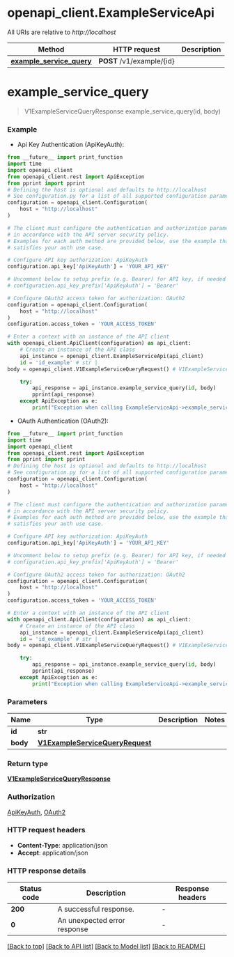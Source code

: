 # openapi_client.ExampleServiceApi

All URIs are relative to *http://localhost*

Method | HTTP request | Description
------------- | ------------- | -------------
[**example_service_query**](ExampleServiceApi.md#example_service_query) | **POST** /v1/example/{id} | 


# **example_service_query**
> V1ExampleServiceQueryResponse example_service_query(id, body)



### Example

* Api Key Authentication (ApiKeyAuth):
```python
from __future__ import print_function
import time
import openapi_client
from openapi_client.rest import ApiException
from pprint import pprint
# Defining the host is optional and defaults to http://localhost
# See configuration.py for a list of all supported configuration parameters.
configuration = openapi_client.Configuration(
    host = "http://localhost"
)

# The client must configure the authentication and authorization parameters
# in accordance with the API server security policy.
# Examples for each auth method are provided below, use the example that
# satisfies your auth use case.

# Configure API key authorization: ApiKeyAuth
configuration.api_key['ApiKeyAuth'] = 'YOUR_API_KEY'

# Uncomment below to setup prefix (e.g. Bearer) for API key, if needed
# configuration.api_key_prefix['ApiKeyAuth'] = 'Bearer'

# Configure OAuth2 access token for authorization: OAuth2
configuration = openapi_client.Configuration(
    host = "http://localhost"
)
configuration.access_token = 'YOUR_ACCESS_TOKEN'

# Enter a context with an instance of the API client
with openapi_client.ApiClient(configuration) as api_client:
    # Create an instance of the API class
    api_instance = openapi_client.ExampleServiceApi(api_client)
    id = 'id_example' # str | 
body = openapi_client.V1ExampleServiceQueryRequest() # V1ExampleServiceQueryRequest | 

    try:
        api_response = api_instance.example_service_query(id, body)
        pprint(api_response)
    except ApiException as e:
        print("Exception when calling ExampleServiceApi->example_service_query: %s\n" % e)
```

* OAuth Authentication (OAuth2):
```python
from __future__ import print_function
import time
import openapi_client
from openapi_client.rest import ApiException
from pprint import pprint
# Defining the host is optional and defaults to http://localhost
# See configuration.py for a list of all supported configuration parameters.
configuration = openapi_client.Configuration(
    host = "http://localhost"
)

# The client must configure the authentication and authorization parameters
# in accordance with the API server security policy.
# Examples for each auth method are provided below, use the example that
# satisfies your auth use case.

# Configure API key authorization: ApiKeyAuth
configuration.api_key['ApiKeyAuth'] = 'YOUR_API_KEY'

# Uncomment below to setup prefix (e.g. Bearer) for API key, if needed
# configuration.api_key_prefix['ApiKeyAuth'] = 'Bearer'

# Configure OAuth2 access token for authorization: OAuth2
configuration = openapi_client.Configuration(
    host = "http://localhost"
)
configuration.access_token = 'YOUR_ACCESS_TOKEN'

# Enter a context with an instance of the API client
with openapi_client.ApiClient(configuration) as api_client:
    # Create an instance of the API class
    api_instance = openapi_client.ExampleServiceApi(api_client)
    id = 'id_example' # str | 
body = openapi_client.V1ExampleServiceQueryRequest() # V1ExampleServiceQueryRequest | 

    try:
        api_response = api_instance.example_service_query(id, body)
        pprint(api_response)
    except ApiException as e:
        print("Exception when calling ExampleServiceApi->example_service_query: %s\n" % e)
```

### Parameters

Name | Type | Description  | Notes
------------- | ------------- | ------------- | -------------
 **id** | **str**|  | 
 **body** | [**V1ExampleServiceQueryRequest**](V1ExampleServiceQueryRequest.md)|  | 

### Return type

[**V1ExampleServiceQueryResponse**](V1ExampleServiceQueryResponse.md)

### Authorization

[ApiKeyAuth](../README.md#ApiKeyAuth), [OAuth2](../README.md#OAuth2)

### HTTP request headers

 - **Content-Type**: application/json
 - **Accept**: application/json

### HTTP response details
| Status code | Description | Response headers |
|-------------|-------------|------------------|
**200** | A successful response. |  -  |
**0** | An unexpected error response |  -  |

[[Back to top]](#) [[Back to API list]](../README.md#documentation-for-api-endpoints) [[Back to Model list]](../README.md#documentation-for-models) [[Back to README]](../README.md)

